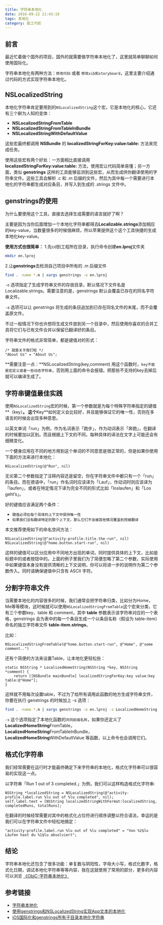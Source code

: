 ```yaml
---
title: 字符串本地化
date: 2016-09-22 21:43:19
tags: 本地化
category: 能工巧匠
---
```


## 前言
最近忙着做个国外的项目，国外的就需要做字符串本地化了，这里就简单聊聊如何使用国际化。

字符串本地化有两种方法：`修改代码` 或者 `修改xib和storyboard`，这里主要介绍通过代码的方式实现字符串本地化。

## NSLocalizedString
本地化字符串肯定要用到的`NSLocalizedString`这个宏，它是本地化的核心，它还有三个鲜为人知的变体：

* **NSLocalizedStringFromTable**
* **NSLocalizedStringFromTableInBundle**
* **NSLocalizedStringWithDefaultValue**

这些宏最终都调用 **NSBundle** 的 **localizedStringForKey:value:table:** 方法来完成任务。

使用这些宏有两个好处：一方面相比直接调用 **localizedStringForKey:value:table:** 方法，使用宏让代码简单易懂；另一方面，类似 **genstrings** 这样的工具能够监测到这些宏，从而生成供你翻译使用的字符串文件。这些工具会解析 .c 和 .m 后缀的文件，然后为其中每一个需要进行本地化的字符串都生成对应条目，并写入到生成的 .strings 文件中。

## genstrings的使用
为什么要使用这个工具，直接去选择生成需要的语言就好了啊？

主要是因为当你后面增加一个本地化字符串都得去**Localizable.strings**添加相应的key-value，当数量很多的时候很麻烦，所以苹果提供这个这个工具快捷的生成本地化key-value。


**使用方式也很简单：**
1.先cd到工程所在目录，执行命令创建**en.lproj**文件夹

```bash
mkdir en.lproj
```

2.让**genstrings**去检测自己项目中所有的 .m 后缀文件

```bash
find . -name *.m | xargs genstrings -o en.lproj
```
`-o` 选项指定了生成字符串文件的存放目录，默认情况下文件名是 Localizable.strings。需要注意的是，genstrings 默认会覆盖已存在的同名字符串文件。

`-a` 选项可以让 genstrings 将生成的条目追加到已存在同名文件的末尾，而不会覆盖原文件。

不过一般情况下你也许想将生成文件放到另一个目录中，然后使用你喜欢的合并工具将它们与已有文件合并以保留已翻译好的条目。

字符串文件的格式非常简单，都是键值对的形式：

```objc
/* 就是关于我们啦 */
"About Us" = "About Us";
```

**需要注意一点：**NSLocalizedString(key,comment) 用这个函数时，`key不能是宏定义或者一些动态字符串`，否则用上面的命令会报错。把那些不支持的key去掉后就可以编译生成了。

## 字符串键值最佳实践
使用`NSLocalizedString`宏的时候，第一个参数就是为每个特殊字符串指定的键值**（key）**。
这个**Key**如何定义会比较好，并且能够保证它的唯一性，否则在多语言的时候会出现多种意思。

以英文单词「run」为例，作为名词表示「跑步」，作为动词表示「奔跑」，在翻译的时候要加以区别。而且根据上下文的不同，每种具体的译法在文字上可能还会有细微变化。

一个健身应用在不同的地方用到这个单词的不同意思是很正常的，但是如果你使用下面的方法来进行本地化：

```objc
NSLocalizedString(@"Run", nil)
```

无论第二个参数指定了注释内容还是留空，你在字符串文件中都只有一个「run」的条目。而在德语中，「run」作名词时应该译为「Lauf」，作动词时则应该译为「laufen」，或者在特定情况下译为完全不同的形式比如「loslaufen」和「Los geht’s」。

好的键值应该满足两个条件：

* `键值必须在每个具体的上下文中保持唯一性`
* `如果我们没有翻译特定的那个上下文，那么它们不会被其他情况覆盖到而被翻译`

本文推荐使用如下的命名空间方法：

```objc
NSLocalizedString(@"activity-profile.title.the-run", nil)
NSLocalizedString(@"home.button.start-run", nil)
```

这样的键值可以区分应用中不同地方出现的单词，同时提供具体的上下文，比如是标题中的或者按钮中的。上面的例子里我们为了简便忽略了第二个参数，实际使用中如果键值本身没有提供清晰的上下文说明，你可以将进一步的说明作为第二个参数传入。同时请确保键值中只含有 ASCII 字符。

## 分割字符串文件
当需要本地化的内容很多的时候，我们通常会把字符串归类，比如分为Home，Me等等模块，这时候就可以使用`NSLocalizedStringFromTable`这个宏来分类，它有三个参数key、table 和 comment，其中 **table** 参数表示该字符串对应的一个表格，genstrings 会为表中的每一个条目生成一个以条目名称（假设为 table-item）命名的独立字符串文件 **table-item.strings**。

比如：

```objc
NSLocalizedStringFromTable(@"home.button.start-run", @"Home", @"some comment..")
```

还有个简便的方法来设置Table，让本地化更轻松些：

```objc
static NSString * LocalizedHomeString(NSString *key, NSString *comment) {
    return [[NSBundle mainBundle] localizedStringForKey:key value:key table:@"Home"];
}
```
这样就不用每次设置table，不过为了给所有调用此函数的地方生成字符串文件，你要在执行 genstrings 的时候加上 -s 选项：

```bash
find . -name *.m | xargs genstrings -o en.lproj -s LocalizedHomeString
```
`-s` 这个选项指定了本地化函数的`共同前缀名称`，如果你还定义了 **LocalizedHomeString**FromTable，**LocalizedHomeString**FromTableInBundle， **LocalizedHomeString**WithDefaultValue 等函数，以上命令也会调用它们。

## 格式化字符串
我们经常需要在运行时才能最终确定下来字符串的本地化，格式化字符串可以很容易的实现这一点。

以字符串「Run 1 out of 3 completed.」为例，我们可以这样构造格式化字符串:


```objc
NSString *localizedString = NSLocalizedString(@"activity-profile.label.run %lu out of %lu completed", nil);
self.label.text = [NSString localizedStringWithFormat:localizedString, completedRuns, totalRuns];
```

在翻译的时候经常需要对其中的格式化占位符进行顺序调整以符合语法，幸运的是我们可以在字符串文件中轻松地搞定：


```objc
"activity-profile.label.run %lu out of %lu completed" = "Von %2$lu Läufen hast du %1$lu absolviert";
```

## 结论
字符串本地化还包含了很多功能：单复数与阴阳性，字母大小写，格式化数字，格式化日期，调试本地化字符串等等内容，我在这就使用了常用的部分，更多的内容可以浏览 [《ObjC-字符串本地化》](https://objccn.io/issue-9-3/)

## 参考链接
* [字符串本地化](https://objccn.io/issue-9-3/)
* [使用genstrings和NSLocalizedString实现App文本的本地化](http://www.cnblogs.com/every2003/archive/2012/03/20/2407253.html)
* [iOS国际化和genstrings所有子目录本地化字符串](https://my.oschina.net/u/1049180/blog/215695)


